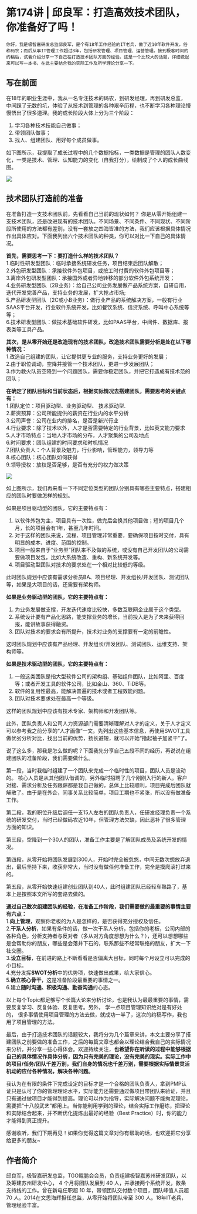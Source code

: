 # 第174讲 | 邱良军：打造高效技术团队，你准备好了吗！

    你好，我是极智嘉研发总监邱良军，是个有18年工作经验的IT老兵，做了近10年软件开发，俗称码农；而后从事IT管理工作超过8年，包括研发管理、项目管理、运营管理。接到极客时间的约稿后，试着介绍分享一下自己在打造技术团队方面的经验。这是一个比较大的话题，详细说起来可以写一本书，在此主要结合我的实际工作及所学理论分享一下。

## 写在前面

在18年的职业生涯中，我从一名专注技术的码农，到研发经理，再到研发总监，中间踩了无数的坑，体验了从技术到管理的各种艰辛历程，也不断学习各种理论慢慢悟出了很多道理。我的成长阶段大体上分为三个阶段：

1.  学习各种技术技能自己做事；
2.  带领团队做事；
3.  找人、组建团队、用好每个成员做事。

如下图所示，我提取了成长过程中的几个数据指标，一类数据是管理的团队人数变化，一类是技术、管理、认知能力的变化（自我打分），绘制成了个人的成长曲线图。

![](https://static001.geekbang.org/resource/image/61/6d/61e85a2c0e1ba662bec6deb775c6536d.jpg)

## 技术团队打造前的准备

在准备打造一支技术团队前，先看看自己当前的现状如何？ 你是从零开始组建一支技术团队，还是改进现有的技术团队。不同场景、不同条件、不同现状、不同阶段所使用的方法都有差别，没有一套放之四海皆准的方法，我们应该根据具体情况作出具体应对。下面我列出六个技术团队的种类，你可以对比一下自己的具体情况。

**首先，需要思考一下：要打造什么样的技术团队？**  
1.临时性研发型团队：临时承接系统研发任务，项目结束后团队解散；  
2.外包研发型团队：承接软件外包项目，或按工时付费的软件外包项目等；  
3.离岸外包研发型团队：承接国外或者异地转移的部分软件外包系统开发；  
4.业务研发型团队（2B业务）：给自己公司业务发展做产品系统方案，自研自用，迭代开发完善产品，支持业务的发展，扩大抢占市场;  
5.产品研发型团队（2C或小B业务）：做行业产品的系统解决方案，一般有行业SAAS平台开发，行业软件系统开发，比如餐饮系统、信贷系统、呼叫中心系统等等；  
6.技术研发型团队：做技术基础软件研发，比如PAAS平台，中间件、数据库、报表类等工具产品。

**其次，是从零开始还是改造现有的技术团队，改造技术团队需要分析是处在以下哪种情况：**  
1.改造自己组建的团队，让它提供更专业的服务，支持业务更好的发展；  
2.由于职位调动，空降并接管一个技术团队，更进一步发展团队；  
3.作为救火队员空降到一个问题团队，需要你稳定团队，并把它打造成有技术范的团队；

**在确定了团队目标和当前状态后，根据实际情况去搭建团队，需要思考的关键点有：**  
1.团队定位：项目驱动型、业务驱动型、 技术驱动型.  
2.薪资预算：公司所能提供的薪资在行业内的水平分析  
3.公司声誉：公司在业内的排名，是否是新兴行业  
4.行业要求：除了技术以外，人才是否需要特定的行业背景，比如英文能力要求  
5.人才市场特点：当地人才市场的分布，人才聚集的公司及地点  
6.时间要求：团队组建的时间要求和时机情况  
7.团队负责人：个人背景及魅力，行业影响，管理能力，领导力等  
8.核心团队：核心团队如何获得  
9.领导授权：放权是否足够，是否有充分的权力做决策

![](https://static001.geekbang.org/resource/image/4a/9e/4a06a1b92351b4fbe0da6065ecb20c9e.jpg)

如上图所示，我们再来看一下不同定位类型的团队分别具有哪些主要特点，搭建相应的团队时要做怎样的规划。

如果是项目驱动型的团队，它的主要特点有：

1.  以软件外包为主，项目具有一次性，做完后会换其他项目做；短的项目几个月，长的项目会有1年，甚至几年时间。
2.  对于这样的团队来说，流程、项目管理非常重要，要确保项目按时交付，具有明显的成本、进度、范围的控制。
3.  项目一般来自于“业务型”团队来不及做的系统，或没有自己开发团队的公司需要做项目发包，比如大系统改造、重构、新系统开发等。
4.  项目驱动型团队对技术的要求处在一个相对比较低的等级。

此时团队规划中应该有需求分析员BA、项目经理、开发组长/开发团队、测试团队等，如果是大项目的话，还需要有架构师。

**如果是业务驱动型的团队，它的主要特点有：**

1.  为业务发展做支撑，开发迭代速度比较快，多数互联网企业属于这个类型。
2.  系统设计要有产品化思路，能支撑业务的增长，当前投入是为了未来获得回报，能讲故事获得融资。
3.  团队对技术的要求会有所提升，技术对业务的支撑要有一定的前瞻性。

这时团队规划中应该有产品经理、开发组长/开发团队、测试团队、运维支持、架构师等。

**如果是技术驱动型的团队，它的主要特点有：**

1.  一般这类团队是指大型软件公司的架构组、基础组件团队，比如阿里、百度等；或者开发工具的软件公司，比如金山、360、TiDB等。
2.  软件的复用性最高，能解决普遍的技术或者工程效能问题。
3.  团队对技术要求处在最高一个等级。

这样的团队规划中应该有技术专家、架构师和开发团队等。

此外，团队负责人和公司人力资源部门需要清晰理解对人才的定义，关于人才定义可以参考我之前分享的“人才画像”一文。先列出这些基本信息，再使用SWOT工具做优劣分析对比，找出当前的优势，扬长避短，就可以开始“撸起袖子加紧干”了。

说了这么多，那我是怎么做的呢？下面我先分享自己五段不同的经历，再说说在组建团队的准备阶段，我们需要做什么。

第一段，当时我临时组建了一个团队来完成一个临时性的项目，团队人员是流动的。 核心人员是从其他团队借调的，另外临时招聘了几个刚刚入行的新人。客户对接、需求分析及任务跟踪都是我自己做的，总体上比较顺利，项目完成后团队就解散了。由于是在外企，同事关系比较简单，项目工期也不紧张，所以没有做准备工作。

第二段，我的职位升级后调任一支15人左右的团队负责人，任研发经理负责一个系统的研发交付，当时已经做码农近10年，但管理方法欠缺，因此恶补了很多管理方面的知识。

第三段，空降到一个30人的团队，准备工作主要是了解团队成员及系统开发的情况。

第四段，从零开始将团队发展到300人，开始时完全被忽悠，中间无数次想放弃退出，最后坚持下来，收获非常大，当时没有做任何准备工作，完全是摸爬滚打过来的。

第五段，从零开始快速组建创业团队到40人，此时组建团队已经轻车熟路了，基本上是按照本文所写的套路去做的。

**通过自己数次组建团队的经验，在准备工作阶段，我们需要做的最重要的事情主要有六点：**  
1.**向上管理**，观察你老板的为人是怎样的，是否获得充分授权及信任。  
2.**干系人分析**，如果有条件的话，做一次干系人分析，包括你的老板，公司内部的各种角色，分析支持者与反对者（多从对方角度想想为什么？），还可以想想哪些是会帮助你的朋友，哪些是会落井下石的，联系那些不经常联络的朋友，扩大一下社交圈。  
3.**设立目标**，在前进的路上不断看看是否偏离大目标，同时每个月设立可以完成的小目标。  
4.充分发挥**SWOT分析**中的优势项，快速做出成果，给大家信心。  
5.**确立核心骨干**，这是准备阶段最重要的事情之一。  
6.建立**随时沟通、积极沟通、勤奋沟通**的心态。

以上每个Topic都足够写个长篇大论来分析讨论，也是我认为最最重要的事情，需要反复学习、反复体验、反复思考。另外， 学一点项目管理知识绝对是有好处的， 很多事情使用项目管理的方法去做，就成功一半了，这次的约稿写作，我也用了项目管理的方法。

最后，由于打造技术团队的话题较大，我将分为几个篇章来讲，本文主要分享了搭建团队之前要做的准备工作，之后的每篇文章也都会以理论结合我自己的实际情况来分析，并分享一些心得体会。欢迎持续关注，**也希望你在听读的过程中能够根据自己的具体情况作具体分析，因为只有完美的理论，没有完美的现实。实际工作中的项目/任务/团队千差万别，我们自身的情况也千差万别，需要根据实际情景灵活机动的应付各种情况，解决各种问题。**

我认为在有限的条件下完成设定的目标才是一个合格的团队负责人，拿到PMP认证只是认可了你的管理理论水平，实际能力还需要通过做项目带团队来验证，并且只有通过做项目才能得到提高。理论可以作为指导，实际解决问题不能拘泥理论，需要把“十八般武艺”都用上。当你能利用学到的理论，结合实际工作磨练，把理论和实际结合起来，并不断优化提炼出最好的经验（Best Practice）时，你的能力才能得到真正提升。

感谢收听，我们下期再见！如果你觉得这篇文章对你有帮助的话，也欢迎把它分享给更多的朋友~

## 作者简介

邱良军，极智嘉研发总监，TGO鲲鹏会会员，负责组建极智嘉苏州研发团队，以及筹建苏州研发中心， 4 个月将团队发展到 40 人，并承接两个系统开发，数条支持线的工作。曾在新电任职超 10 年，带领团队交付数个项目，团队峰值人员超 70 人。2014在文思海辉担任总监，从零开始将团队带至 300 人。18年IT老兵，管理经验丰富。
    